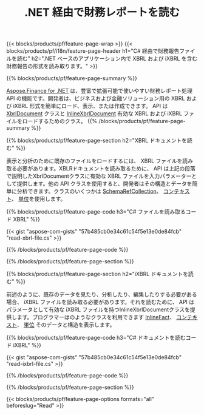 ﻿---
title: .NET 経由で財務レポートを読む
url: /ja/net/read/
description:  .NET ライブラリ経由で XBRL および iXBRL ファイルの財務報告を読み取るための C# コード。
---
{{< blocks/products/pf/feature-page-wrap >}}
{{< blocks/products/pf/i18n/feature-page-header h1="C# 経由で財務報告ファイルを読む" h2=".NET ベースのアプリケーション内で XBRL および iXBRL を含む財務報告の形式を読み取ります。" >}}

{{% blocks/products/pf/feature-page-summary %}}

[Aspose.Finance for .NET](https://products.aspose.com/finance/net/) は、豊富で拡張可能で使いやすい財務レポート処理 API の機能です。開発者は、ビジネスおよび金融ソリューション用の XBRL および iXBRL 形式を簡単にロード、表示、または作成できます。 API は [XbrlDocument](https://apireference.aspose.com/finance/net/aspose.finance.xbrl/xbrldocument) クラスと  [InlineXbrlDocument](https://apireference.aspose.com/finance/net/aspose.finance.xbrl.inline/inlinexbrldocument) 有効な XBRL および iXBRL ファイルをロードするためのクラス。
{{% /blocks/products/pf/feature-page-summary %}}

{{% blocks/products/pf/feature-page-section h2="XBRL ドキュメントを読む" %}}

表示と分析のために既存のファイルをロードするには、 XBRL ファイルを読み取る必要があります。XBLRドキュメントを読み取るために、 API は上記の段落で説明したXbrlDocumentクラスに有効な XBRL ファイルを入力パラメーターとして提供します。他の API クラスを使用すると、開発者はその構造とデータを簡単に分析できます。クラスのいくつかは [SchemaRefCollection](https://apireference.aspose.com/finance/net/aspose.finance.xbrl/schemarefcollection)、 [コンテキスト](https://apireference.aspose.com/finance/net/aspose.finance.xbrl/context)、 [単位](https://apireference.aspose.com/finance/net/aspose.finance.xbrl/unit)を使用します。

{{% blocks/products/pf/feature-page-code h3="C# ファイルを読み取るコード XBRL" %}}

{{< gist "aspose-com-gists" "57b485cb0e34c61c54f5e13e0de84fcb" "read-xbrl-file.cs" >}} 

{{% /blocks/products/pf/feature-page-code %}}

{{% /blocks/products/pf/feature-page-section %}}

{{% blocks/products/pf/feature-page-section h2="iXBRL ドキュメントを読む" %}}

前述のように、既存のデータを見たり、分析したり、編集したりする必要がある場合、 iXBRL ファイルを読み取る必要があります。それを読むために、 API はパラメータとして有効な iXBRL ファイルを持つInlineXbrlDocumentクラスを提供します。プログラマーはのようなクラスを利用できます [InlineFact](https://apireference.aspose.com/finance/net/aspose.finance.xbrl.inline/inlinefact)、 [コンテキスト](https://apireference.aspose.com/finance/net/aspose.finance.xbrl/context)、 [単位](https://apireference.aspose.com/finance/net/aspose.finance.xbrl/unit) そのデータと構造を表示します。 

{{% blocks/products/pf/feature-page-code h3="C# ドキュメントを読むコード iXBRL" %}}

{{< gist "aspose-com-gists" "57b485cb0e34c61c54f5e13e0de84fcb" "read-ixbrl-file.cs" >}}

{{% /blocks/products/pf/feature-page-code %}}

{{% /blocks/products/pf/feature-page-section %}}

{{< blocks/products/pf/feature-page-options formats="all" beforeslug="Read" >}}